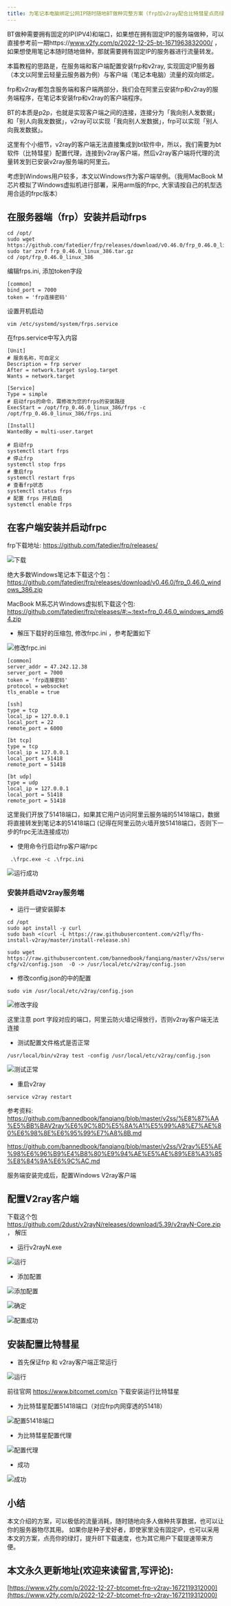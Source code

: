 ```yaml
---
title: 为笔记本电脑绑定公网IP随时随地BT做种完整方案（frp加v2ray配合比特彗星点亮绿灯）
---
```


BT做种需要拥有固定的IP(IPV4)和端口，如果想在拥有固定IP的服务端做种，可以直接参考前一期https://www.v2fy.com/p/2022-12-25-bt-1671963832000/ ，如果想使用笔记本随时随地做种，那就需要拥有固定IP的服务器进行流量转发。

本篇教程的思路是，在服务端和客户端配置安装frp和v2ray, 实现固定IP服务器（本文以阿里云轻量云服务器为例）与客户端（笔记本电脑）流量的双向绑定。

frp和v2ray都包含服务端和客户端两部分，我们会在阿里云安装frp和v2ray的服务端程序，在笔记本安装frp和v2ray的客户端程序。

BT的本质是p2p，也就是实现客户端之间的连接，连接分为「我向别人发数据」和「别人向我发数据」，v2ray可以实现「我向别人发数据」，frp可以实现「别人向我发数据」。

这里有个小细节，v2ray的客户端无法直接集成到bt软件中，所以，我们需要为bt软件（比特彗星）配置代理，连接到v2ray客户端，然后v2ray客户端将代理的流量转发到已安装v2ray服务端的阿里云。

考虑到Windows用户较多，本文以Windows作为客户端举例。（我用MacBook M芯片模拟了Windows虚拟机进行部署，采用arm版的frpc, 大家请按自己的机型选用合适的frpc版本）

## 在服务器端（frp）安装并启动frps

```
cd /opt/
sudo wget https://github.com/fatedier/frp/releases/download/v0.46.0/frp_0.46.0_linux_386.tar.gz
sudo tar zxvf frp_0.46.0_linux_386.tar.gz
cd /opt/frp_0.46.0_linux_386
```
编辑frps.ini, 添加token字段
```
[common]
bind_port = 7000
token = 'frp连接密码'
```

设置开机启动

```
vim /etc/systemd/system/frps.service
```

在frps.service中写入内容
```
[Unit]
# 服务名称，可自定义
Description = frp server
After = network.target syslog.target
Wants = network.target

[Service]
Type = simple
# 启动frps的命令，需修改为您的frps的安装路径
ExecStart = /opt/frp_0.46.0_linux_386/frps -c /opt/frp_0.46.0_linux_386/frps.ini

[Install]
WantedBy = multi-user.target
```

```
# 启动frp
systemctl start frps
# 停止frp
systemctl stop frps
# 重启frp
systemctl restart frps
# 查看frp状态
systemctl status frps
# 配置 frps 开机自启
systemctl enable frps
```


## 在客户端安装并启动frpc

frp下载地址: https://github.com/fatedier/frp/releases/

![下载](https://cdn.fangyuanxiaozhan.com/assets/1672119350779pwjRB4PH.png)

绝大多数Windows笔记本下载这个包：https://github.com/fatedier/frp/releases/download/v0.46.0/frp_0.46.0_windows_386.zip

MacBook M系芯片Windows虚拟机下载这个包: https://github.com/fatedier/frp/releases/#:~:text=frp_0.46.0_windows_amd64.zip

- 解压下载好的压缩包, 修改frpc.ini ，参考配置如下

![修改frpc.ini](https://cdn.fangyuanxiaozhan.com/assets/1672119351031zjJCytYe.png)


```
[common]
server_addr = 47.242.12.38
server_port = 7000
token = 'frp连接密码'
protocol = websocket
tls_enable = true

[ssh]
type = tcp
local_ip = 127.0.0.1
local_port = 22
remote_port = 6000

[bt tcp]
type = tcp
local_ip = 127.0.0.1
local_port = 51418
remote_port = 51418

[bt udp]
type = udp
local_ip = 127.0.0.1
local_port = 51418
remote_port = 51418
```

这里我们开放了51418端口，如果其它用户访问阿里云服务端的51418端口，数据将直接转发到笔记本的51418端口 (记得在阿里云防火墙开放51418端口，否则下一步的frpc无法连接成功)

- 使用命令行启动frp客户端frpc
```
 .\frpc.exe -c .\frpc.ini
```
![运行成功](https://cdn.fangyuanxiaozhan.com/assets/1672119350712MP3idkAs.png)



### 安装并启动V2ray服务端

- 运行一键安装脚本
```
cd /opt
sudo apt install -y curl
sudo bash <(curl -L https://raw.githubusercontent.com/v2fly/fhs-install-v2ray/master/install-release.sh)

sudo wget https://raw.githubusercontent.com/bannedbook/fanqiang/master/v2ss/server-cfg/v2/config.json  -O -> /usr/local/etc/v2ray/config.json
```

- 修改config.json的中的配置

```
sudo vim /usr/local/etc/v2ray/config.json
```

![修改字段](https://cdn.fangyuanxiaozhan.com/assets/1672119350848JRaR5bNw.png)

这里注意 port 字段对应的端口，阿里云防火墙记得放行，否则v2ray客户端无法连接

- 测试配置文件格式是否正常

```
/usr/local/bin/v2ray test -config /usr/local/etc/v2ray/config.json
```
![测试正常](https://cdn.fangyuanxiaozhan.com/assets/1672119351028JEsAeAeN.png)

- 重启v2ray

```
service v2ray restart
```

参考资料: https://github.com/bannedbook/fanqiang/blob/master/v2ss/%E8%87%AA%E5%BB%BAV2ray%E6%9C%8D%E5%8A%A1%E5%99%A8%E7%AE%80%E6%98%8E%E6%95%99%E7%A8%8B.md 

https://github.com/bannedbook/fanqiang/blob/master/v2ss/V2ray%E5%AE%98%E6%96%B9%E4%B8%80%E9%94%AE%E5%AE%89%E8%A3%85%E8%84%9A%E6%9C%AC.md


服务端安装完成后，配置Windows V2ray客户端


## 配置V2ray客户端


下载这个包 https://github.com/2dust/v2rayN/releases/download/5.39/v2rayN-Core.zip ， 解压

- 运行v2rayN.exe

![运行](https://cdn.fangyuanxiaozhan.com/assets/1672119351184MHfJFmpf.png)

- 添加配置

![添加配置](https://cdn.fangyuanxiaozhan.com/assets/1672119351275Pps0ssXX.png)

![确定](https://cdn.fangyuanxiaozhan.com/assets/1672119351487sJ43DEDe.png)

![配置成功](https://cdn.fangyuanxiaozhan.com/assets/1672119351563CYMTtT3F.png)


## 安装配置比特彗星

- 首先保证frp 和 v2ray客户端正常运行

![运行](https://cdn.fangyuanxiaozhan.com/assets/1672119351771GMw526HY.png)


前往官网 https://www.bitcomet.com/cn 下载安装运行比特彗星

- 为比特彗星配置51418端口（对应frp内网穿透的51418）


![配置51418端口](https://cdn.fangyuanxiaozhan.com/assets/1672119352306NcReJ3y2.png)

- 为比特彗星配置代理

![配置代理](https://cdn.fangyuanxiaozhan.com/assets/1672119352702THBpErw0.png)

- 成功 

![成功](https://cdn.fangyuanxiaozhan.com/assets/16721193532403GKbGAb0.png)


## 小结

本文介绍的方案，可以极低的流量消耗，随时随地向多人做种共享数据，也可以让你的服务器物尽其用。
如果你是种子爱好者，即使家里没有固定IP，也可以采用本文的方案，点亮你的绿灯，提升BT下载速度，也为其它用户下载提速带来方便。

## 本文永久更新地址(欢迎来读留言,写评论):

[https://www.v2fy.com/p/2022-12-27-btcomet-frp-v2ray-1672119312000](https://www.v2fy.com/p/2022-12-27-btcomet-frp-v2ray-1672119312000)
